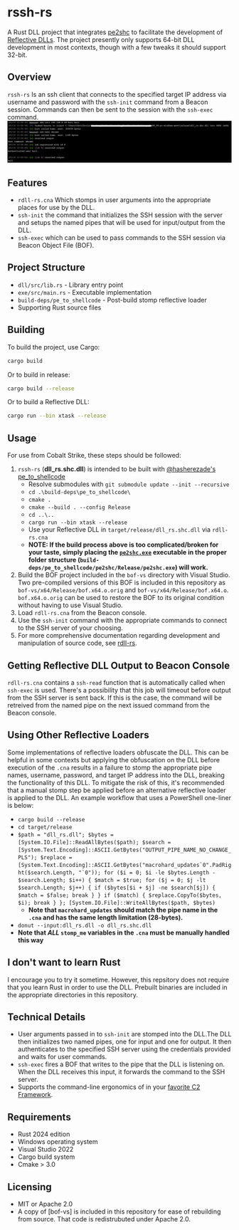 # rssh-rs

A Rust DLL project that integrates [pe2shc](https://github.com/hasherezade/pe_to_shellcode) to facilitate the development of [Reflective DLLs](https://github.com/stephenfewer/ReflectiveDLLInjection). The project presently only supports 64-bit DLL development in most contexts, though with a few tweaks it should support 32-bit.

## Overview

`rssh-rs` Is an ssh client that connects to the specified target IP address via username and password with the `ssh-init` command from a Beacon session. Commands can then be sent to the session with the `ssh-exec` command.
![alt text](image-2.png)

## Features

- `rdll-rs.cna` Which stomps in user arguments into the appropriate places for use by the DLL.
- `ssh-init` the command that initializes the SSH session with the server and setups the named pipes that will be used for input/output from the DLL.
- `ssh-exec` which can be used to pass commands to the SSH session via Beacon Object File (BOF).

## Project Structure

- `dll/src/lib.rs` - Library entry point
- `exe/src/main.rs` - Executable implementation
- `build-deps/pe_to_shellcode` - Post-build stomp reflective loader
- Supporting Rust source files

## Building

To build the project, use Cargo:
```bash
cargo build
```
Or to build in release:
```bash
cargo build --release
```
Or to build a Reflective DLL:
```bash
cargo run --bin xtask --release
```

## Usage

For use from Cobalt Strike, these steps should be followed:

1. `rssh-rs` (**dll_rs.shc.dll**) is intended to be built with [@hasherezade's](https://github.com/hasherezade) [pe_to_shellcode](https://github.com/hasherezade/pe_to_shellcode)
    - Resolve submodules with `git submodule update --init --recursive`
    - `cd .\build-deps\pe_to_shellcode\`
    - `cmake .`
    - `cmake --build . --config Release`
    - `cd ..\..`
    - `cargo run --bin xtask --release`
    - Use your Reflective DLL in `target/release/dll_rs.shc.dll` via `rdll-rs.cna`
    - **NOTE: If the build process above is too complicated/broken for your taste, simply placing the [`pe2shc.exe`](https://github.com/hasherezade/pe_to_shellcode/releases/download/v1.2/pe2shc.exe) executable in the proper folder structure (`build-deps/pe_to_shellcode/pe2shc/Release/pe2shc.exe`) will work.**
2.  Build the BOF project included in the `bof-vs` directory with Visual Studio. Two pre-compiled versions of this BOF is included in this repository as `bof-vs/x64/Release/bof.x64.o.orig` and `bof-vs/x64/Release/bof.x64.o`. `bof.x64.o.orig` can be used to restore the BOF to its original condition without having to use Visual Studio.
3.  Load `rdll-rs.cna` from the Beacon console.
4.  Use the `ssh-init` command with the appropriate commands to connect to the SSH server of your choosing.
5.  For more comprehensive documentation regarding development and manipulation of source code, see [rdll-rs](https://github.com/0xTriboulet/rdll-rs).


## Getting Reflective DLL Output to Beacon Console
`rdll-rs.cna` contains a `ssh-read` function that is automatically called when `ssh-exec` is used. There's a possibility that this job will timeout before output from the SSH server is sent back. If this is the case, the command will be retreived from the named pipe on the next issued command from the Beacon console.

## Using Other Reflective Loaders
Some implementations of reflective loaders obfuscate the DLL. This can be helpful in some contexts but applying the obfuscation on the DLL before execution of the `.cna` results in a failure to stomp the appropriate pipe names, username, password, and target IP address into the DLL, breaking the functionality of this DLL. To mitigate the risk of this, it's recommended that a manual stomp step be applied before an alternative reflective loader is applied to the DLL. An example workflow that uses a PowerShell one-liner is below:
- `cargo build --release`
- `cd target/release`
- ```$path = "dll_rs.dll"; $bytes = [System.IO.File]::ReadAllBytes($path); $search = [System.Text.Encoding]::ASCII.GetBytes("OUTPUT_PIPE_NAME_NO_CHANGE_PLS"); $replace = [System.Text.Encoding]::ASCII.GetBytes("macrohard_updates`0".PadRight($search.Length, "`0")); for ($i = 0; $i -le $bytes.Length - $search.Length; $i++) { $match = $true; for ($j = 0; $j -lt $search.Length; $j++) { if ($bytes[$i + $j] -ne $search[$j]) { $match = $false; break } } if ($match) { $replace.CopyTo($bytes, $i); break } }; [System.IO.File]::WriteAllBytes($path, $bytes)```
   - **Note that `macrohard_updates` should match the pipe name in the `.cna` and has the same length limitation (28-bytes).**
- `donut --input:dll_rs.dll -o dll_rs.shc.dll`
- **Note that *ALL* `stomp_me` variables in the `.cna` must be manually handled this way**

## I don't want to learn Rust
I encourage you to try it sometime. However, this repsitory does not require that you learn Rust in order to use the DLL. Prebuilt binaries are included in the appropriate directories in this repository.

## Technical Details

- User arguments passed in to `ssh-init` are stomped into the DLL.The DLL then initializes two named pipes, one for input and one for output. It then authenticates to the specified SSH server using the credentials provided and waits for user commands.
- `ssh-exec` fires a BOF that writes to the pipe that the DLL is listening on. When the DLL receives this input, it forwards the command to the SSH server.
- Supports the command-line ergonomics of in your [favorite C2 Framework](https://www.cobaltstrike.com/).

## Requirements

- Rust 2024 edition
- Windows operating system
- Visual Studio 2022
- Cargo build system
- Cmake > 3.0

## Licensing

- MIT or Apache 2.0
- A copy of [bof-vs] is included in this repository for ease of rebuilding from source. That code is redistrubuted under Apache 2.0.